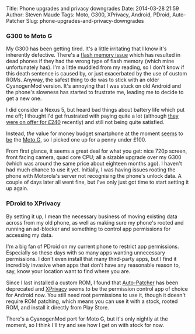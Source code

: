Title: Phone upgrades and privacy downgrades
Date: 2014-03-28 21:59
Author: Steven Maude
Tags: Moto, G300, XPrivacy, Android, PDroid, Auto-Patcher
Slug: phone-upgrades-and-privacy-downgrades

### G300 to Moto G

My G300 has been getting tired. It's a little irritating that I know
it's inherently defective. There's a [flash memory
issue](http://www.modaco.com/topic/366014-a-warning-to-all-g300-owners-please-read-hynix-flash-memory-problem/)
which has resulted in dead phones if they had the wrong type of flash
memory (which mine unfortunately has). I'm a little muddled from my
reading, so I don't know if this death sentence is caused by, or just
exacerbated by the use of custom ROMs. Anyway, the safest thing to do
was to stick with an older CyanogenMod version. It's annoying that I was
stuck on old Android and the phone's slowness has started to frustrate
me, leading me to decide to get a new one.

<a name="more"></a>

I did consider a Nexus 5, but heard bad things about battery life which
put me off; I thought I'd get frustrated with paying quite a lot
(although [they were on offer for
£240](http://www.hotukdeals.com/deals/google-nexus-5-carphone-warehouse-sim-free-any-colour-free-delivery-240-cpw-1833808)
recently) and still not being quite satisfied.

Instead, *the* value for money budget smartphone at the moment
[seems](http://www.techradar.com/reviews/phones/mobile-phones/moto-g-1199218/review)
to [be](http://www.engadget.com/products/motorola/moto/g/) the [Moto
G](http://www.motorola.com/us/shop-all-mobile-phones-1/Moto-G/moto-g-pdp.html),
so I picked one up for a penny under £100.

From first glance, it seems a great deal for what you get: nice 720p
screen, front facing camera, quad core CPU; all a sizable upgrade over
my G300 (which was around the same price about eighteen months ago). I
haven't had much chance to use it yet. Initially, I was having issues
rooting the phone with Motorola's server not recognising the phone's
unlock data. A couple of days later all went fine, but I've only just
got time to start setting it up again.

### PDroid to XPrivacy

By setting it up, I mean the necessary business of moving existing data
across from my old phone, as well as making sure my phone's rooted and
running an ad-blocker and something to control app permissions for
accessing my data.

I'm a big fan of PDroid on my current phone to restrict app permissions.
Especially so these days with so many apps wanting unnecessary
permissions. I don't even install that many third-party apps, but I find
it incredibly invasive when apps that don't have any reasonable reason
to, say, know your location want to find where you are.

Since I last installed a custom ROM, I found that
[Auto-Patcher](http://www.stevenmaude.co.uk/2013/05/patching-android-roms-for-pdroid-using.html)
has been deprecated and [XPrivacy](https://github.com/M66B/XPrivacy)
seems to be the permission control app of choice for Android now. You
still need root permissions to use it, though it doesn't require ROM
patching, which means you can use it with a stock, rooted ROM, and
install it directly from Play Store.

There's a CyanogenMod port for Moto G, but it's only nightly at the
moment, so I think I'll try and see how I get on with stock for now.

</p>

